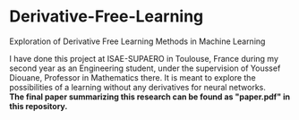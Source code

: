 # Derivative-Free-Learning
Exploration of Derivative Free Learning Methods in Machine Learning

I have done this project at ISAE-SUPAERO in Toulouse, France during my second year as an Engineering student,
under the supervision of Youssef Diouane, Professor in Mathematics there.
It is meant to explore the possibilities of a learning without any derivatives for neural networks.<br/>
<b>The final paper summarizing this research can be found as "paper.pdf" in this repository.</b>
